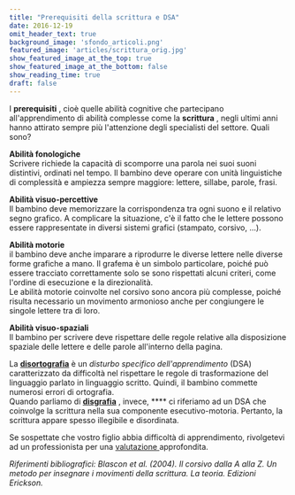 ```yaml
---
title: "Prerequisiti della scrittura e DSA"
date: 2016-12-19
omit_header_text: true
background_image: 'sfondo_articoli.png'
featured_image: 'articles/scrittura_orig.jpg'
show_featured_image_at_the_top: true
show_featured_image_at_the_bottom: false
show_reading_time: true
draft: false
---
```


I **prerequisiti** , cioè quelle abilità cognitive che partecipano
all'apprendimento di abilità complesse come la **scrittura** , negli ultimi
anni hanno attirato sempre più l'attenzione degli specialisti del settore.
Quali sono?  
  
**Abilità fonologiche**  
Scrivere richiede la capacità di scomporre una parola nei suoi suoni
distintivi, ordinati nel tempo. Il bambino deve operare con unità linguistiche
di complessità e ampiezza sempre maggiore: lettere, sillabe, parole, frasi.  
  
**Abilità visuo-percettive**  
Il bambino deve memorizzare la corrispondenza tra ogni suono e il relativo
segno grafico. A complicare la situazione, c'è il fatto che le lettere possono
essere rappresentate in diversi sistemi grafici (stampato, corsivo, ...).  
  
**Abilità motorie**  
il bambino deve anche imparare a riprodurre le diverse lettere nelle diverse
forme grafiche a mano. Il grafema è un simbolo particolare, poiché può essere
tracciato correttamente solo se sono rispettati alcuni criteri, come l'ordine
di esecuzione e la direzionalità.  
Le abilità motorie coinvolte nel corsivo sono ancora più complesse, poiché
risulta necessario un movimento armonioso anche per congiungere le singole
lettere tra di loro.  
  
**Abilità visuo-spaziali**  
Il bambino per scrivere deve rispettare delle regole relative alla
disposizione spaziale delle lettere e delle parole all'interno della pagina.  
  
La  **[disortografia](http://www.psicologalecce.com/blog/quando-scrivere-e-un-problema-la-disortografia)** è un _disturbo specifico dell'apprendimento_ (DSA) caratterizzato da difficoltà nel rispettare le regole di trasformazione del linguaggio parlato in linguaggio scritto. Quindi, il bambino commette numerosi errori di ortografia.  
Quando parliamo di  **[disgrafia](http://www.psicologalecce.com/blog/quando-scrivere-e-il-problema-la-disgrafia)** , invece, **** ci riferiamo ad un DSA che coinvolge la scrittura nella sua componente esecutivo-motoria. ​Pertanto, la scrittura appare spesso illegibile e disordinata.  
  
Se sospettate che vostro figlio abbia difficoltà di apprendimento, rivolgetevi ad un professionista per una [valutazione ](http://www.psicologalecce.com/blog/disturbi-specifici-dellapprendimento-limportanza-della-valutazione)approfondita.    
  
_Riferimenti bibliografici: Blascon et al. (2004). Il corsivo dalla A alla Z.
Un metodo per insegnare i movimenti della scrittura. La teoria. Edizioni
Erickson._

